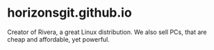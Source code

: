# horizonsgit.github.io
Creator of Rivera, a great Linux distribution. We also sell PCs, that are cheap and affordable, yet powerful. 
